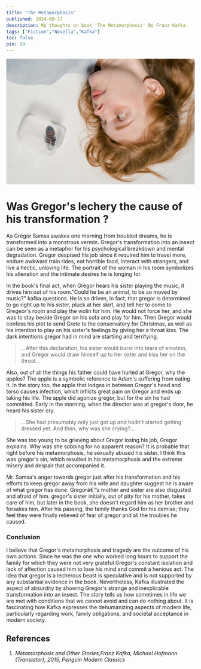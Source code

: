 ```yaml
---
title: "The Metamorphosis"
published: 2024-08-17
description: My thoughts on book 'The Metamorphosis' By Franz Kafka
tags: ["Fiction","Novella","Kafka"]
toc: false
pin: 99
---
```


![](./_images/pexels-mart-production-8459003.jpg)

# Was Gregor's lechery the cause of his transformation ?

As Gregor Samsa awakes one morning from troubled dreams, he is transformed into a monstrous vermin. Gregor's transformation into an insect can be seen as a metaphor for his psychological breakdown and mental degradation. Gregor despised his job since it required him to travel more, endure awkward train rides, eat horrible food, interact with strangers, and live a hectic, unloving life. The portrait of the woman in his room symbolizes his alienation and the intimate desires he is longing for.

In the book's final act, when Gregor hears his sister playing the music, it drives him out of his room."Could he be an animal, to be so moved by music?" kafka questions. He is so driven, in fact, that gregor is determined to go right up to his sister, pluck at her skirt, and tell her to come to Gregeor's room and play the violin for him. He would not force her, and she was to stay beside Gregor on his sofa and play for him. Then Gregor would confess his plot to send Grete to the conservatory for Christmas, as well as his intention to play on his sister's feelings by giving her a throat kiss. The dark intentions gregor had in mind are startling and terrifying.

>...After this declaration, his sister would burst into tears of emotion, and Gregor would draw himself up to her oxter and kiss her on the throat...

Also, out of all the things his father could have hurled at Gregor, why the apples? The apple is a symbolic reference to Adam's suffering from eating it. In the story too, the apple that lodges in between Gregor's head and torso causes infection, which inflicts great pain on Gregor and ends up taking his life. The apple did agonize gregor, but for the sin he had committed. Early in the morning, when the director was at gregor's door, he heard his sister cry.

>...She had presumably only just got up and hadn't started getting dressed yet. And then, why was she crying?...

She was too young to be grieving about Gregor losing his job, Gregor explains. Why was she sobbing for no apparent reason? It is probable that right before his metamorphosis, he sexually abused his sister. I think this was gregor's sin, which resulted in his metamorphosis and the extreme misery and despair that accompanied it.

Mr. Samsa's anger towards gregor just after his transformation and his efforts to keep gregor away from his wife and daughter suggest he is aware of what gregor has done. Gregorâ€™s mother and sister are also disgusted and afraid of him. gregor's sister initially, out of pity for his mother, takes care of him, but later in the book, she doesn't regard him as her brother and forsakes him. After his passing, the family thanks God for his demise; they feel they were finally relieved of fear of gregor and all the troubles he caused.

### Conclusion

I believe that Gregor's metamorphosis and tragedy are the outcome of his own actions. Since he was the one who worked long hours to support the family for which they were not very grateful Gregor's constant isolation and lack of affection caused him to lose his mind and commit a henious act. The idea that gregor is a lecherous beast is speculative and is not supported by any substantial evidence in the book. Nevertheless, Kafka illustrated the aspect of absurdity by showing Gregor's strange and inexplicable transformation into an insect. The story tells us how sometimes in life we are met with conditions that we cannot avoid and can do nothing about. It is fascinating how Kafka expresses the dehumanizing aspects of modern life, particularly regarding work, family obligations, and societal acceptance in modern society.

## References
1. <i>Metamorphosis and Other Stories,Franz Kafka, Michael Hofmann (Translator), 2015, Penguin Modern Classics</i>